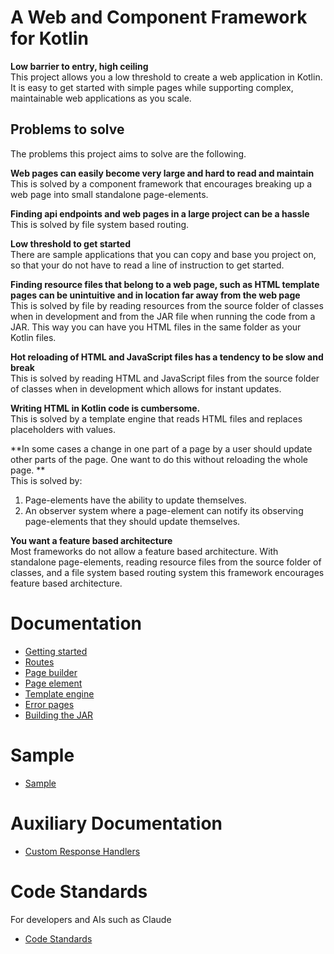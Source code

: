 # A Web and Component Framework for Kotlin

**Low barrier to entry, high ceiling**  
This project allows you a low threshold to create a web application in Kotlin.
It is easy to get started with simple pages while supporting complex, maintainable web applications as you scale.


## Problems to solve
The problems this project aims to solve are the following.

**Web pages can easily become very large and hard to read and maintain**   
This is solved by a component framework that encourages breaking up a web page into small standalone page-elements.

**Finding api endpoints and web pages in a large project can be a hassle**   
This is solved by file system based routing.

**Low threshold to get started**   
There are sample applications that you can copy and base you project on, so that your do not have 
to read a line of instruction to get started.

**Finding resource files that belong to a web page, such as HTML template pages can be unintuitive and in location far away from the web page**   
This is solved by file by reading resources from the source folder of classes when in development
and from the JAR file when running the code from a JAR. 
This way you can have you HTML files in the same folder as your Kotlin files.

**Hot reloading of HTML and JavaScript files has a tendency to be slow and break**   
This is solved by reading HTML and JavaScript files from the source folder of classes when in development which allows for instant updates.

**Writing HTML in Kotlin code is cumbersome.**  
This is solved by a template engine that reads HTML files and replaces placeholders with values.

**In some cases a change in one part of a page by a user should update other parts of the page. 
One want to do this without reloading the whole page. **   
This is solved by: 
1. Page-elements have the ability to update themselves.
2. An observer system where a page-element can notify its observing page-elements that they should update themselves.

**You want a feature based architecture**   
Most frameworks do not allow a feature based architecture. With standalone page-elements, 
reading resource files from the source folder of classes, 
and a file system based routing system this framework encourages feature based architecture. 

# Documentation
- [Getting started](doc/user_doc/1_getting_started.md)
- [Routes](doc/user_doc/2_routes.md)
- [Page builder](doc/user_doc/4_page_builder.md)
- [Page element](doc/user_doc/5_page_element.md)
- [Template engine](doc/user_doc/7_template_engine.md)
- [Error pages](doc/user_doc/8_error_pages.md)
- [Building the JAR](doc/user_doc/10_building_a_jar)

# Sample
- [Sample](src/main/kotlin/io/schinzel/sample/README.md)

# Auxiliary Documentation
- [Custom Response Handlers](doc/user_doc/11_custom_response_handlers.md)

# Code Standards
For developers and AIs such as Claude
- [Code Standards](doc/code_standards/code_standards_index.md)
